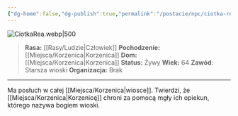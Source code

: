 ```yaml
---
{"dg-home":false,"dg-publish":true,"permalink":"/postacie/npc/ciotka-rea/","dgPassFrontmatter":true}
---
```


![CiotkaRea.webp|500](/img/user/Vault/Grafiki/NPC/CiotkaRea.webp)

> **Rasa:** [[Rasy/Ludzie\|Człowiek]]
> **Pochodzenie:** [[Miejsca/Korzenica\|Korzenica]]
> **Dom:** [[Miejsca/Korzenica\|Korzenica]]
> **Status:** Żywy
> **Wiek:** 64
> **Zawód**: Starsza wioski
> **Organizacja:** Brak

---

Ma posłuch w całej [[Miejsca/Korzenica\|wiosce]]. Twierdzi, że [[Miejsca/Korzenica\|Korzenicę]] chroni za pomocą mgły ich opiekun, którego nazywa bogiem wioski.